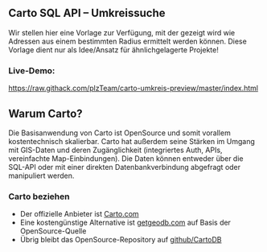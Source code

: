 ## Carto SQL API – Umkreissuche  
Wir stellen hier eine Vorlage zur Verfügung,
mit der gezeigt wird wie Adressen aus einem bestimmten Radius ermittelt werden können.
Diese Vorlage dient nur als Idee/Ansatz für ähnlichgelagerte Projekte! 


### Live-Demo:
https://raw.githack.com/plzTeam/carto-umkreis-preview/master/index.html

## Warum Carto?
Die Basisanwendung von Carto ist OpenSource und somit vorallem kostentechnisch skalierbar.
Carto hat außerdem seine Stärken im Umgang mit GIS-Daten und deren Zugänglichkeit
(integriertes Auth, APIs, vereinfachte Map-Einbindungen).
Die Daten können entweder über die SQL-API oder mit einer direkten Datenbankverbindung abgefragt oder manipuliert werden.
### Carto beziehen
+ Der offizielle Anbieter ist [Carto.com](https://carto.com/)
+ Eine kostengünstige Alternative ist [getgeodb.com](https://getgeodb.com/) auf Basis der OpenSource-Quelle
+ Übrig bleibt das OpenSource-Repository auf [github/CartoDB](https://github.com/CartoDB)

